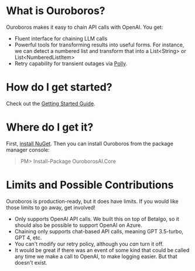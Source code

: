 # What is Ouroboros?
Ouroboros makes it easy to chain API calls with OpenAI. You get:
 - Fluent interface for chaining LLM calls
 - Powerful tools for transforming results into useful forms. For instance, we can detect a numbered list and transform that into a List\<String> or List\<NumberedListItem>
 - Retry capability for transient outages via <a href="https://github.com/App-vNext/Polly">Polly</a>.

# How do I get started?
Check out the [Getting Started Guide](https://github.com/kinetiq/Ouroboros/wiki/Getting-Started).

# Where do I get it?
First, <a href="http://docs.nuget.org/docs/start-here/installing-nuget">install NuGet</a>. Then you can install Ouroboros from the package manager console:

>PM> Install-Package OuroborosAI.Core

# Limits and Possible Contributions
Ouroboros is production-ready, but it does have limits. If you would like those limits to go away, get involved!
 - Only supports OpenAI API calls. We built this on top of Betalgo, so it should also be possible to support OpenAI on Azure.
 - Chaining only supports chat-based API calls, meaning GPT 3.5-turbo, GPT 4, etc.
 - You can't modify our retry policy, although you _can_ turn it off.
 - It would be great if there was an event of some kind that could be called any time we make a call to OpenAI, to make logging easier. But that doesn't exist.

